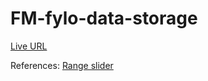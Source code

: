 # FM-fylo-data-storage

[Live URL](https://muralidhar22.github.io/FM-fylo-data-storage/)

References:
[Range slider](https://codepen.io/steveholgado/pen/OEpGXq)
